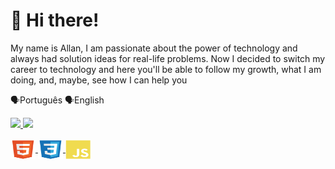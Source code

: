 <h1> 👋 Hi there! </h1>

My name is Allan, I am passionate about the power of technology and always had solution ideas for real-life problems. 
Now I decided to switch my career to technology and here you'll be able to follow my growth, what I am doing, and, maybe, see how I can help you

🗣️Português 🗣️English

<div>
  <a href="https://github.com/allanalves001">
  <img height="180em" src="https://github-readme-stats.vercel.app/api?username=allanalves001&show_icons=true&theme=slateorange&include_all_commits=true&count_private=true"/>
  <img height="180em" src="https://github-readme-stats.vercel.app/api/top-langs/?username=allanalves001&layout=compact&langs_count=7&theme=slateorange"/>
</div>

<div style="display: inline_block"><br>
  <img align="center" alt="Allan-HTML" height="30" width="40" src="https://raw.githubusercontent.com/devicons/devicon/master/icons/html5/html5-original.svg">
  <img align="center" alt="Allan-CSS" height="30" width="40" src="https://raw.githubusercontent.com/devicons/devicon/master/icons/css3/css3-original.svg">
  <img align="center" alt="Allan-JS" height="30" width="40" src="https://raw.githubusercontent.com/devicons/devicon/master/icons/javascript/javascript-plain.svg">
</div>
